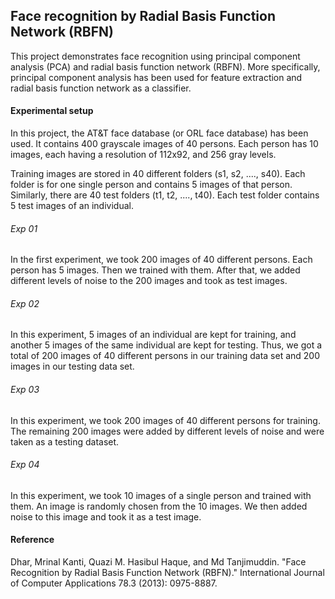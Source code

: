 ## Face recognition by Radial Basis Function Network (RBFN)

This project demonstrates face recognition using principal component analysis (PCA) and
radial basis function network (RBFN). More specifically, principal component analysis has been used for feature extraction and radial basis
function network as a classifier. 

#### Experimental setup
In this project, the AT&T face database (or ORL face database) has been used. It contains 400 grayscale images of 40 persons. Each person has 10 images, each having a resolution of 112x92, and 256 gray levels.

Training images are stored in 40 different folders (s1, s2, ...., s40). Each folder is for one single person
and contains 5 images of that person. Similarly, there are 40 test folders (t1, t2, ...., t40).
Each test folder contains 5 test images of an individual. 

###### Exp 01
In the first experiment, we took 200 images of 40 different persons. Each person has 5 images. Then we trained with them. After that, we added different levels of noise to the 200 images and took as test images.

###### Exp 02
In this experiment, 5 images of an individual are kept for training, and another 5 images of the same individual are kept for testing. Thus, we got a total of 200 images of 40 different persons in our training data set and 200 images in our testing data set.

###### Exp 03
In this experiment, we took 200 images of 40 different persons for training. The remaining 200 images were added by different levels of noise and were taken as a testing dataset.

###### Exp 04
In this experiment, we took 10 images of a single person and trained with them. An image is randomly chosen from the 10 images. We then added noise to this image and took it as a test image. 

#### Reference
Dhar, Mrinal Kanti, Quazi M. Hasibul Haque, and Md Tanjimuddin. "Face Recognition by Radial Basis Function Network (RBFN)." International Journal of Computer Applications 78.3 (2013): 0975-8887. 
